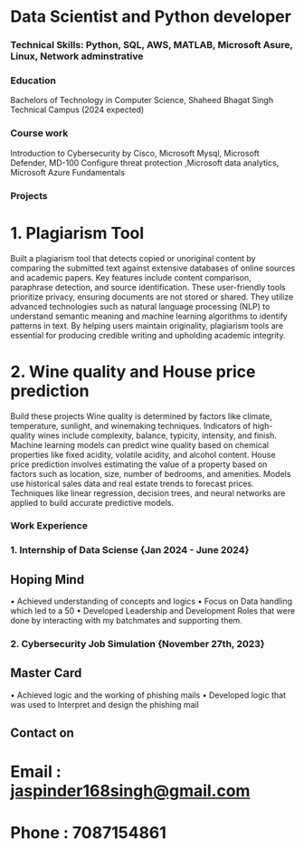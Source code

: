 # Data Scientist and Python developer

### Technical Skills: Python, SQL, AWS, MATLAB, Microsoft Asure, Linux, Network adminstrative

### Education
Bachelors of Technology in Computer Science, Shaheed Bhagat Singh Technical Campus (2024 expected)
### Course work 
Introduction to Cybersecurity by Cisco, Microsoft Mysql, Microsoft Defender, MD-100 Configure threat protection
,Microsoft data analytics, Microsoft Azure Fundamentals

### Projects
# 1.  Plagiarism Tool
   Built a plagiarism tool that detects copied or unoriginal content by comparing the submitted
text against extensive databases of online sources and academic papers. Key features include content comparison,
paraphrase detection, and source identification. These user-friendly tools prioritize privacy, ensuring documents are
not stored or shared. They utilize advanced technologies such as natural language processing (NLP) to understand
semantic meaning and machine learning algorithms to identify patterns in text. By helping users maintain originality,
plagiarism tools are essential for producing credible writing and upholding academic integrity.

# 2.  Wine quality and House price prediction
  Build these projects Wine quality is determined by factors like climate,
temperature, sunlight, and winemaking techniques. Indicators of high-quality wines include complexity, balance,
typicity, intensity, and finish. Machine learning models can predict wine quality based on chemical properties like
fixed acidity, volatile acidity, and alcohol content. House price prediction involves estimating the value of a property
based on factors such as location, size, number of bedrooms, and amenities. Models use historical sales data and real
estate trends to forecast prices. Techniques like linear regression, decision trees, and neural networks are applied to
build accurate predictive models.


### Work Experience
### 1. Internship of Data Sciense                                                                            {Jan 2024 - June 2024}
## Hoping Mind                                                                   
• Achieved understanding of concepts and logics
• Focus on Data handling which led to a 50
• Developed Leadership and Development Roles that were done by interacting with my batchmates and supporting
them.

### 2. Cybersecurity Job Simulation                                                                             {November 27th, 2023}
## Master Card 

• Achieved logic and the working of phishing mails
• Developed logic that was used to Interpret and design the phishing mail
## Contact on 
# Email : jaspinder168singh@gmail.com  
# Phone : 7087154861
